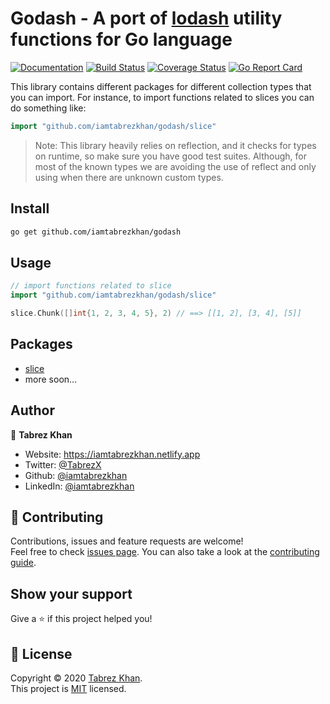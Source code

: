 # Godash - A port of [lodash](http://lodash.com/) utility functions for Go language

[![Documentation](https://godoc.org/github.com/iamtabrezkhan/godash?status.svg)](http://godoc.org/github.com/iamtabrezkhan/godash)
[![Build Status](https://travis-ci.org/iamtabrezkhan/godash.svg?branch=master)](https://travis-ci.org/iamtabrezkhan/godash)
[![Coverage Status](https://coveralls.io/repos/github/iamtabrezkhan/godash/badge.svg?branch=master)](https://coveralls.io/github/iamtabrezkhan/godash?branch=master)
[![Go Report Card](https://goreportcard.com/badge/github.com/iamtabrezkhan/godash)](https://goreportcard.com/report/github.com/iamtabrezkhan/godash)

This library contains different packages for different collection types that you can import. For instance, to import functions related to slices you can do something like:
```go
import "github.com/iamtabrezkhan/godash/slice"
```

> Note: This library heavily relies on reflection, and it checks for types on runtime, so make sure you have good test suites. Although, for most of the known types we are avoiding the use of reflect and only using when there are unknown custom types.

## Install
```sh
go get github.com/iamtabrezkhan/godash
```

## Usage

```go
// import functions related to slice
import "github.com/iamtabrezkhan/godash/slice"

slice.Chunk([]int{1, 2, 3, 4, 5}, 2) // ==> [[1, 2], [3, 4], [5]]
```

## Packages

- [slice](slice/README.md)
- more soon...

## Author

👤 **Tabrez Khan**

- Website: https://iamtabrezkhan.netlify.app
- Twitter: [@TabrezX](https://twitter.com/TabrezX)
- Github: [@iamtabrezkhan](https://github.com/iamtabrezkhan)
- LinkedIn: [@iamtabrezkhan](https://linkedin.com/in/iamtabrezkhan)

## 🤝 Contributing

Contributions, issues and feature requests are welcome!<br />Feel free to check [issues page](https://github.com/iamtabrezkhan/godash/issues). You can also take a look at the [contributing guide](https://github.com/iamtabrezkhan/godash/blob/master/CONTRIBUTING.md).

## Show your support

Give a ⭐️ if this project helped you!

## 📝 License

Copyright © 2020 [Tabrez Khan](https://github.com/iamtabrezkhan).<br />
This project is [MIT](LICENSE) licensed.